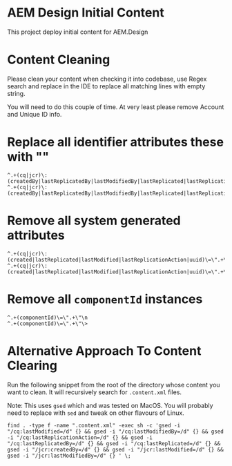 AEM Design Initial Content
==============================

This project deploy initial content for AEM.Design

Content Cleaning
=======

Please clean your content when checking it into codebase, use Regex search and replace in the IDE to replace all matching lines with empty string.

You will need to do this couple of time. At very least please remove Account and Unique ID info.


# Replace all identifier attributes these with ""

```
^.+(cq|jcr)\:(createdBy|lastReplicatedBy|lastModifiedBy|lastReplicated|lastReplicationAction|uuid)\=\".+\"\n
^.+(cq|jcr)\:(createdBy|lastReplicatedBy|lastModifiedBy|lastReplicated|lastReplicationAction|uuid)\=\".+\"\>
```

# Remove all system generated attributes

```
^.+(cq|jcr)\:(created|lastReplicated|lastModified|lastReplicationAction|uuid)\=\".+\"\n
^.+(cq|jcr)\:(created|lastReplicated|lastModified|lastReplicationAction|uuid)\=\".+\"\>
```

# Remove all `componentId` instances

```
^.+(componentId)\=\".+\"\n
^.+(componentId)\=\".+\"\>
```

Alternative Approach To Content Clearing
=======
Run the following snippet from the root of the directory whose content you want to clean. It will recursively search for `.content.xml` files.

Note: This uses `gsed` which and was tested on MacOS. You will probably need to replace with `sed` and tweak on other flavours of Linux.
```
find . -type f -name ".content.xml" -exec sh -c 'gsed -i "/cq:lastModified=/d" {} && gsed -i "/cq:lastModifiedBy=/d" {} && gsed -i "/cq:lastReplicationAction=/d" {} && gsed -i "/cq:lastReplicatedBy=/d" {} && gsed -i "/cq:lastReplicated=/d" {} && gsed -i "/jcr:createdBy=/d" {} && gsed -i "/jcr:lastModified=/d" {} && gsed -i "/jcr:lastModifiedBy=/d" {} ' \;
```
